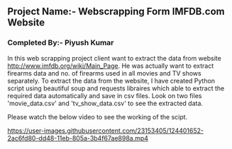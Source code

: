 ## Project Name:- Webscrapping Form IMFDB.com Website

### Completed By:- Piyush Kumar


In this web scrapping project client want to extract the data from website http://www.imfdb.org/wiki/Main_Page. He was actually want to extract firearms data 
and no. of firearms used in all movies and TV shows separately. To extract the data from the website, I have created Python script using beautiful soup and requests libraires which
able to extract the required data automatically and save in csv files. Look on two files 'movie_data.csv' and 'tv_show_data.csv' to see the extracted data.    
   
Please watch the below video to see the working of the scipt.    
   


https://user-images.githubusercontent.com/23153405/124401652-2ac6fd80-dd48-11eb-805a-3b4f67ae898a.mp4

